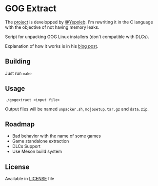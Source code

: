 # GOG Extract

The [project] is developped by [@Yepoleb]. I'm rewriting it in the C language with the objective of not having memory leaks.

Script for unpacking GOG Linux installers (don't compatible with DLCs).

Explanation of how it works is in his [blog post].

## Building

Just run `make`

## Usage

`./gogextract <input file>`

Output files will be named `unpacker.sh`, `mojosetup.tar.gz` and `data.zip`.

## Roadmap
* Bad behavior with the name of some games
* Game standalone extraction
* DLCs Support
* Use Meson build system

## License

Available in [LICENSE](LICENSE) file

[@Yepoleb]: https://github.com/Yepoleb
[project]: https://github.com/Yepoleb/gogextract 
[blog post]: https://yepoleb.github.io/blog/2016/10/09/how-the-gog-linux-installers-work/

